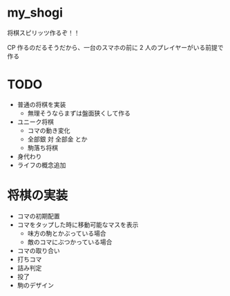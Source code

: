 # my_shogi

将棋スピリッツ作るぞ！！

CP 作るのだるそうだから、一台のスマホの前に 2 人のプレイヤーがいる前提で作る

# TODO

- 普通の将棋を実装
  - 無理そうならまずは盤面狭くして作る
- ユニーク将棋
  - コマの動き変化
  - 全部銀 対 全部金 とか
  - 駒落ち将棋
- 身代わり
- ライフの概念追加

# 将棋の実装

- コマの初期配置
- コマをタップした時に移動可能なマスを表示
  - 味方の駒とかぶっている場合
  - 敵のコマにぶつかっている場合
- コマの取り合い
- 打ちコマ
- 詰み判定
- 投了
- 駒のデザイン
